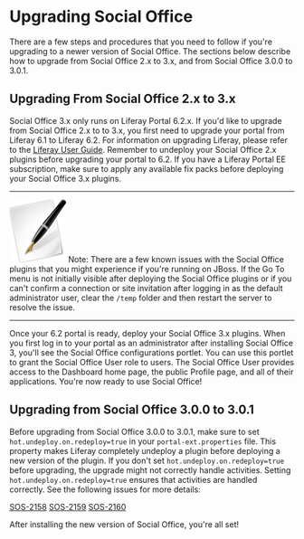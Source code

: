 # Upgrading Social Office [](id=upgrading-social-office)

There are a few steps and procedures that you need to follow if you're upgrading 
to a newer version of Social Office. The sections below describe how to upgrade 
from Social Office 2.x to 3.x, and from Social Office 3.0.0 to 3.0.1.

## Upgrading From Social Office 2.x to 3.x 

Social Office 3.x only runs on Liferay Portal 6.2.x. If you'd like to upgrade
from Social Office 2.x to to 3.x, you first need to upgrade your portal from
Liferay 6.1 to Liferay 6.2. For information on upgrading Liferay, please refer
to the
[Liferay User Guide](/discover/portal/-/knowledge_base/upgrading-liferay).
Remember to undeploy your Social Office 2.x plugins before upgrading your portal
to 6.2. If you have a Liferay Portal EE subscription, make sure to apply any
available fix packs before deploying your Social Office 3.x plugins.

---

![Figure 1.x: Note](../../images/tip.png) Note: There are a few known issues with
the Social Office plugins that you might experience if you're running on JBoss.
If the Go To menu is not initially visible after deploying the Social Office
plugins or if you can't confirm a connection or site invitation after logging in
as the default administrator user, clear the `/temp` folder and then restart the
server to resolve the issue.

---

Once your 6.2 portal is ready, deploy your Social Office 3.x plugins. When you
first log in to your portal as an administrator after installing Social Office
3, you'll see the Social Office configurations portlet. You can use this portlet
to grant the Social Office User role to users. The Social Office User provides
access to the Dashboard home page, the public Profile page, and all of their
applications. You're now ready to use Social Office!

## Upgrading from Social Office 3.0.0 to 3.0.1

Before upgrading from Social Office 3.0.0 to 3.0.1, make sure to set
`hot.undeploy.on.redeploy=true` in your `portal-ext.properties` file. This
property makes Liferay completely undeploy a plugin before deploying a new
version of the plugin. If you don't set `hot.undeploy.on.redeploy=true` before
upgrading, the upgrade might not correctly handle activities. Setting
`hot.undeploy.on.redeploy=true` ensures that activities are handled correctly.
See the following issues for more details:

[SOS-2158](https://issues.liferay.com/browse/SOS-2158)
[SOS-2159](https://issues.liferay.com/browse/SOS-2159)
[SOS-2160](https://issues.liferay.com/browse/SOS-2160)

After installing the new version of Social Office, you're all set!
